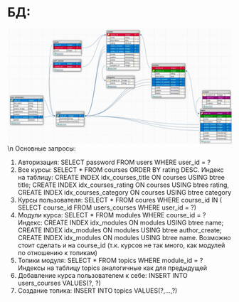 # БД:
![схема](db.jpg) \n
Основные запросы:
1. Авторизация: SELECT password FROM users WHERE user_id = ?
2. Все курсы: SELECT * FROM courses ORDER BY rating DESC. Индекс на таблицу: CREATE INDEX idx_courses_title ON courses USING btree title; CREATE INDEX idx_courses_rating ON courses USING btree rating, CREATE INDEX idx_courses_category ON courses USING btree category
3. Курсы пользователя: SELECT * FROM coures WHERE course_id IN ( SELECT course_id FROM users_courses WHERE user_id = ?) 
4. Модули курса: SELECT * FROM modules WHERE course_id = ? Индекс: CREATE INDEX idx_modules ON modules USING btree name; CREATE INDEX idx_modules ON modules USING btree author_create; CREATE INDEX idx_modules ON modules USING btree name. Возможно стоит сделать и на course_id (т.к. курсов не так много, как модулей по отношению к топикам)
5. Топики модуля: SELECT * FROM topics WHERE module_id = ? Индексы на таблицу topics аналогичные как для предыдущей
6. Добавление курса пользователем к себе: INSERT INTO users_courses VALUES(?, ?)
7. Создание топика: INSERT INTO topics VALUES(?,...,?)


